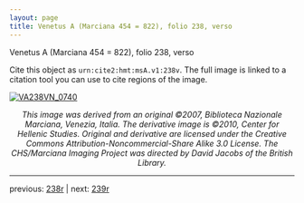 ```yaml
---
layout: page
title: Venetus A (Marciana 454 = 822), folio 238, verso
---
```


Venetus A (Marciana 454 = 822), folio 238, verso

Cite this object as `urn:cite2:hmt:msA.v1:238v`.  The full image is linked to a citation tool you can use to cite regions of the image.

[![VA238VN_0740](http://www.homermultitext.org/iipsrv?IIIF=/project/homer/pyramidal/deepzoom/hmt/vaimg/2017a/VA238VN_0740.tif/full/800,/0/default.jpg)](http://www.homermultitext.org/ict2/?urn=urn:cite2:hmt:vaimg.2017a:VA238VN_0740) 

<p style="text-align: center; font-style: italic;">This image was derived from an original ©2007, Biblioteca Nazionale Marciana, Venezia, Italia. The derivative image is ©2010, Center for Hellenic Studies. Original and derivative are licensed under the Creative Commons Attribution-Noncommercial-Share Alike 3.0 License. The CHS/Marciana Imaging Project was directed by David Jacobs of the British Library.</p>

---

previous: [238r](../238r/) | next: [239r](../239r/)